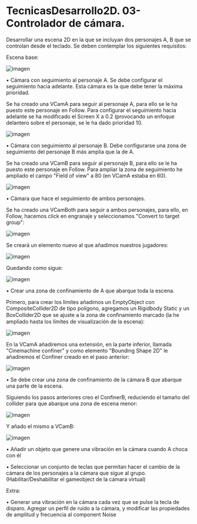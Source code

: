 # TecnicasDesarrollo2D. 03- Controlador de cámara.

Desarrollar una escena 2D en la que se incluyan dos personajes A, B que se controlan desde el teclado. Se deben contemplar los siguientes requisitos:

Escena base:

![imagen](https://user-images.githubusercontent.com/92461845/146187809-c00cf590-1370-4adf-983b-7c20acccced6.png)


• Cámara con seguimiento al personaje A. Se debe configurar el seguimiento hacia adelante. Esta cámara es la que debe tener la máxima prioridad. 
    
   Se ha creado una VCamA para seguir al personaje A, para ello se le ha puesto este personaje en Follow. Para configurar el seguimiento hacia adelante se ha modificado el Screen X a 0.2 (provocando un enfoque delantero sobre el personaje, se le ha dado prioridad 10.
   
   ![imagen](https://user-images.githubusercontent.com/92461845/146188485-c329e1e5-c44d-4f25-80d8-1a485267b96d.png)

    
• Cámara con seguimiento al personaje B. Debe configurarse una zona de seguimiento del personaje B más amplia que la de A. 
    
   Se ha creado una VCamB para seguir al personaje B, para ello se le ha puesto este personaje en Follow. Para ampliar la zona de seguimiento he ampliado el campo "Field of view" a 80 (en VCamA estaba en 60).
   
   ![imagen](https://user-images.githubusercontent.com/92461845/146189739-ad2f5b98-0a7a-495a-8401-399e968af4eb.png)

    
• Cámara que hace el seguimiento de ambos personajes. 
    
   Se ha creado una VCamBoth  para seguir a ambos personajes, para ello, en Follow, hacemos click en engranaje y seleccionamos "Convert to target group":
   
   ![imagen](https://user-images.githubusercontent.com/92461845/146188982-4b6adfa8-0c9d-4387-8d7b-d318493cda5f.png)

   Se creará un elemento nuevo al que añadimos nuestros jugadores:
   
   ![imagen](https://user-images.githubusercontent.com/92461845/146189150-4b31ceb9-93ee-4e7c-9fb5-05966872e2eb.png)

   Quedando como sigue:
   
   ![imagen](https://user-images.githubusercontent.com/92461845/146189423-8585a747-2742-48be-9165-e5a78357121d.png)


• Crear una zona de confinamiento de A que abarque toda la escena. 
    
  Primero, para crear los límites añadimos un EmptyObject con CompositeCollider2D de tipo polígono,	agregamos un Rigidbody Static y un BoxCollider2D que se ajuste a la zona de conﬁnamiento marcado (la he ampliado hasta los límites de visualización de la escena):   
  
  ![imagen](https://user-images.githubusercontent.com/92461845/146191737-ae14d057-fecc-43b3-af4c-fd0725146371.png)

  En la VCamA añadiremos una extensión, en la parte inferior, llamada "Cinemachine confiner" y como elemento "Bounding Shape 2D" le añadiremos el Confiner creado en el paso anterior:
  
  ![imagen](https://user-images.githubusercontent.com/92461845/146193964-3b097599-f0ae-43b4-b822-744207e1d1ed.png)


• Se debe crear una zona de confinamiento de la cámara B que abarque una parte de la escena. 
    
  Siguiendo los pasos anteriores creo el ConfinerB, reduciendo el tamaño del collider para que abarque una zona de escena menor:
  
  ![imagen](https://user-images.githubusercontent.com/92461845/146195426-bd27a36d-1806-4dcc-adb4-8499f9176749.png)

   Y añado el mismo a VCamB:
   
   ![imagen](https://user-images.githubusercontent.com/92461845/146195722-fc53a3e1-d0ff-4fe8-8523-f6c49b61b45d.png)
   
    
• Añadir un objeto que genere una vibración en la cámara cuando A choca con él 
    
    
    
• Seleccionar un conjunto de teclas que permitan hacer el cambio de la cámara de los personajes a la cámara que sigue al grupo. (Habilitar/Deshabilitar el gameobject de la cámara virtual) 
    
    
    
    
    
Extra:

• Generar una vibración en la cámara cada vez que se pulse la tecla de disparo. Agregar un perfil de ruido a la cámara, y modificar las propiedades de amplitud y frecuencia al component Noise 
    
    
    
    
    
    
    
    
   
